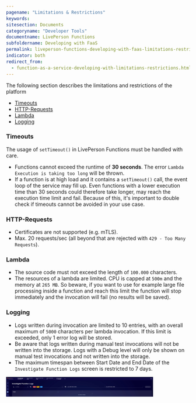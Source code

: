 ```yaml
---
pagename: "Limitations & Restrictions"
keywords:
sitesection: Documents
categoryname: "Developer Tools"
documentname: LivePerson Functions
subfoldername: Developing with FaaS
permalink: liveperson-functions-developing-with-faas-limitations-restrictions.html
indicator: both
redirect_from:
  - function-as-a-service-developing-with-limitations-restrictions.html
---
```


The following section describes the limitations and restrictions of the platform

- [Timeouts](#timeouts)
- [HTTP-Requests](#http-requests)
- [Lambda](#lambda)
- [Logging](#logging)

### Timeouts

The usage of `setTimeout()` in LivePerson Functions must be handled with care. 
* Functions cannot exceed the runtime of **30 seconds**. The error `Lambda Execution is taking too long` will be thrown.
* If a function is at high load and it contains a `setTimeout()` call, the event loop of the service may fill up. Even functions with a lower execution time than 30 seconds could therefore take longer, may reach the execution time limit and fail. Because of this, it's important to double check if timeouts cannot be avoided in your use case.

### HTTP-Requests
* Certificates are not supported (e.g. mTLS).
* Max. 20 requests/sec (all beyond that are rejected with `429 - Too Many Requests`).

### Lambda

* The source code must not exceed the length of `100.000` characters.
* The resources of a lambda are limited. CPU is capped at `500m` and the memory at `265 MB`. So beware, if you want to use for example large file processing inside a function and reach this limit the function will stop immediately and the invocation will fail (no results will be saved).

### Logging

* Logs written during invocation are limited to 10 entries, with an overall maximum of `5000` characters per lambda invocation. If this limit is exceeded, only 1 error log will be stored.
* Be aware that logs written during manual test invocations will not be written into the storage. Logs with a Debug level will only be shown on manual test invocations and not written into the storage.
* The maximum timespan between Start Date and End Date of the `Investigate Function Logs` screen is restricted to 7 days.

<img src="img/faas-limitations-investigate-logs.jpg" alt="LivePerson Functions Logs" style="width:80%;"/>